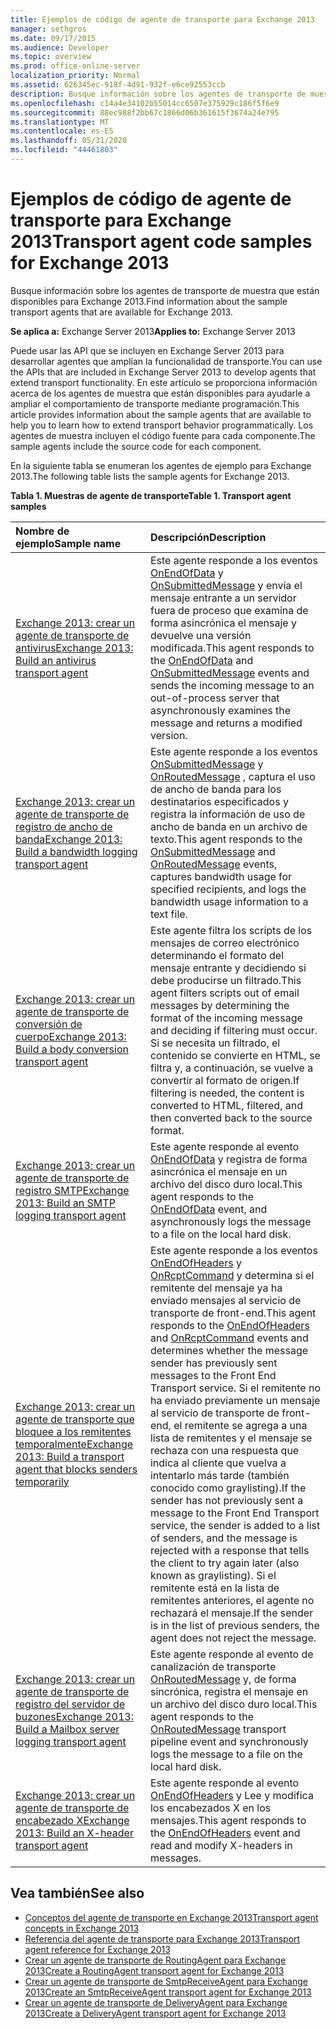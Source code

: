 ```yaml
---
title: Ejemplos de código de agente de transporte para Exchange 2013
manager: sethgros
ms.date: 09/17/2015
ms.audience: Developer
ms.topic: overview
ms.prod: office-online-server
localization_priority: Normal
ms.assetid: 626345ec-918f-4d91-932f-e6ce92553ccb
description: Busque información sobre los agentes de transporte de muestra que están disponibles para Exchange 2013.
ms.openlocfilehash: c14a4e34102b55014cc6507e375929c186f5f6e9
ms.sourcegitcommit: 88ec988f2bb67c1866d06b361615f3674a24e795
ms.translationtype: MT
ms.contentlocale: es-ES
ms.lasthandoff: 05/31/2020
ms.locfileid: "44461803"
---
```

# <a name="transport-agent-code-samples-for-exchange-2013"></a><span data-ttu-id="90649-103">Ejemplos de código de agente de transporte para Exchange 2013</span><span class="sxs-lookup"><span data-stu-id="90649-103">Transport agent code samples for Exchange 2013</span></span>

<span data-ttu-id="90649-104">Busque información sobre los agentes de transporte de muestra que están disponibles para Exchange 2013.</span><span class="sxs-lookup"><span data-stu-id="90649-104">Find information about the sample transport agents that are available for Exchange 2013.</span></span>
  
<span data-ttu-id="90649-105">**Se aplica a:** Exchange Server 2013</span><span class="sxs-lookup"><span data-stu-id="90649-105">**Applies to:** Exchange Server 2013</span></span>
  
<span data-ttu-id="90649-106">Puede usar las API que se incluyen en Exchange Server 2013 para desarrollar agentes que amplían la funcionalidad de transporte.</span><span class="sxs-lookup"><span data-stu-id="90649-106">You can use the APIs that are included in Exchange Server 2013 to develop agents that extend transport functionality.</span></span> <span data-ttu-id="90649-107">En este artículo se proporciona información acerca de los agentes de muestra que están disponibles para ayudarle a ampliar el comportamiento de transporte mediante programación.</span><span class="sxs-lookup"><span data-stu-id="90649-107">This article provides information about the sample agents that are available to help you to learn how to extend transport behavior programmatically.</span></span> <span data-ttu-id="90649-108">Los agentes de muestra incluyen el código fuente para cada componente.</span><span class="sxs-lookup"><span data-stu-id="90649-108">The sample agents include the source code for each component.</span></span> 
  
<span data-ttu-id="90649-109">En la siguiente tabla se enumeran los agentes de ejemplo para Exchange 2013.</span><span class="sxs-lookup"><span data-stu-id="90649-109">The following table lists the sample agents for Exchange 2013.</span></span>
  
<span data-ttu-id="90649-110">**Tabla 1. Muestras de agente de transporte**</span><span class="sxs-lookup"><span data-stu-id="90649-110">**Table 1. Transport agent samples**</span></span>

|<span data-ttu-id="90649-111">**Nombre de ejemplo**</span><span class="sxs-lookup"><span data-stu-id="90649-111">**Sample name**</span></span>|<span data-ttu-id="90649-112">**Descripción**</span><span class="sxs-lookup"><span data-stu-id="90649-112">**Description**</span></span>|
|:-----|:-----|
|[<span data-ttu-id="90649-113">Exchange 2013: crear un agente de transporte de antivirus</span><span class="sxs-lookup"><span data-stu-id="90649-113">Exchange 2013: Build an antivirus transport agent</span></span>](https://code.msdn.microsoft.com/Exchange/Exchange-2013-Build-an-6e544269) <br/> |<span data-ttu-id="90649-114">Este agente responde a los eventos [OnEndOfData](https://msdn.microsoft.com/library/Microsoft.Exchange.Data.Transport.Smtp.SmtpReceiveAgent.OnEndOfData.aspx) y [OnSubmittedMessage](https://msdn.microsoft.com/library/Microsoft.Exchange.Data.Transport.Routing.RoutingAgent.OnSubmittedMessage.aspx) y envía el mensaje entrante a un servidor fuera de proceso que examina de forma asincrónica el mensaje y devuelve una versión modificada.</span><span class="sxs-lookup"><span data-stu-id="90649-114">This agent responds to the [OnEndOfData](https://msdn.microsoft.com/library/Microsoft.Exchange.Data.Transport.Smtp.SmtpReceiveAgent.OnEndOfData.aspx) and [OnSubmittedMessage](https://msdn.microsoft.com/library/Microsoft.Exchange.Data.Transport.Routing.RoutingAgent.OnSubmittedMessage.aspx) events and sends the incoming message to an out-of-process server that asynchronously examines the message and returns a modified version.</span></span>  <br/> |
|[<span data-ttu-id="90649-115">Exchange 2013: crear un agente de transporte de registro de ancho de banda</span><span class="sxs-lookup"><span data-stu-id="90649-115">Exchange 2013: Build a bandwidth logging transport agent</span></span>](https://code.msdn.microsoft.com/Exchange/Exchange-2013-Build-a-d61a4aaa) <br/> |<span data-ttu-id="90649-116">Este agente responde a los eventos [OnSubmittedMessage](https://msdn.microsoft.com/library/Microsoft.Exchange.Data.Transport.Routing.RoutingAgent.OnSubmittedMessage.aspx) y [OnRoutedMessage](https://msdn.microsoft.com/library/Microsoft.Exchange.Data.Transport.Routing.RoutingAgent.OnRoutedMessage.aspx) , captura el uso de ancho de banda para los destinatarios especificados y registra la información de uso de ancho de banda en un archivo de texto.</span><span class="sxs-lookup"><span data-stu-id="90649-116">This agent responds to the [OnSubmittedMessage](https://msdn.microsoft.com/library/Microsoft.Exchange.Data.Transport.Routing.RoutingAgent.OnSubmittedMessage.aspx) and [OnRoutedMessage](https://msdn.microsoft.com/library/Microsoft.Exchange.Data.Transport.Routing.RoutingAgent.OnRoutedMessage.aspx) events, captures bandwidth usage for specified recipients, and logs the bandwidth usage information to a text file.</span></span>  <br/> |
|[<span data-ttu-id="90649-117">Exchange 2013: crear un agente de transporte de conversión de cuerpo</span><span class="sxs-lookup"><span data-stu-id="90649-117">Exchange 2013: Build a body conversion transport agent</span></span>](https://code.msdn.microsoft.com/Exchange/Exchange-2013-Build-a-body-ed36ecb0) <br/> |<span data-ttu-id="90649-118">Este agente filtra los scripts de los mensajes de correo electrónico determinando el formato del mensaje entrante y decidiendo si debe producirse un filtrado.</span><span class="sxs-lookup"><span data-stu-id="90649-118">This agent filters scripts out of email messages by determining the format of the incoming message and deciding if filtering must occur.</span></span> <span data-ttu-id="90649-119">Si se necesita un filtrado, el contenido se convierte en HTML, se filtra y, a continuación, se vuelve a convertir al formato de origen.</span><span class="sxs-lookup"><span data-stu-id="90649-119">If filtering is needed, the content is converted to HTML, filtered, and then converted back to the source format.</span></span>  <br/> |
|[<span data-ttu-id="90649-120">Exchange 2013: crear un agente de transporte de registro SMTP</span><span class="sxs-lookup"><span data-stu-id="90649-120">Exchange 2013: Build an SMTP logging transport agent</span></span>](https://code.msdn.microsoft.com/Exchange/Exchange-2013-Build-an-fc23dc33) <br/> |<span data-ttu-id="90649-121">Este agente responde al evento [OnEndOfData](https://msdn.microsoft.com/library/Microsoft.Exchange.Data.Transport.Smtp.SmtpReceiveAgent.OnEndOfData.aspx) y registra de forma asincrónica el mensaje en un archivo del disco duro local.</span><span class="sxs-lookup"><span data-stu-id="90649-121">This agent responds to the [OnEndOfData](https://msdn.microsoft.com/library/Microsoft.Exchange.Data.Transport.Smtp.SmtpReceiveAgent.OnEndOfData.aspx) event, and asynchronously logs the message to a file on the local hard disk.</span></span>  <br/> |
|[<span data-ttu-id="90649-122">Exchange 2013: crear un agente de transporte que bloquee a los remitentes temporalmente</span><span class="sxs-lookup"><span data-stu-id="90649-122">Exchange 2013: Build a transport agent that blocks senders temporarily</span></span>](https://code.msdn.microsoft.com/Exchange/Exchange-2013-Build-a-52a767d8) <br/> |<span data-ttu-id="90649-123">Este agente responde a los eventos [OnEndOfHeaders](https://msdn.microsoft.com/library/Microsoft.Exchange.Data.Transport.Smtp.SmtpReceiveAgent.OnEndOfHeaders.aspx) y [OnRcptCommand](https://msdn.microsoft.com/library/Microsoft.Exchange.Data.Transport.Smtp.SmtpReceiveAgent.OnRcptCommand.aspx) y determina si el remitente del mensaje ya ha enviado mensajes al servicio de transporte de front-end.</span><span class="sxs-lookup"><span data-stu-id="90649-123">This agent responds to the [OnEndOfHeaders](https://msdn.microsoft.com/library/Microsoft.Exchange.Data.Transport.Smtp.SmtpReceiveAgent.OnEndOfHeaders.aspx) and [OnRcptCommand](https://msdn.microsoft.com/library/Microsoft.Exchange.Data.Transport.Smtp.SmtpReceiveAgent.OnRcptCommand.aspx) events and determines whether the message sender has previously sent messages to the Front End Transport service.</span></span> <span data-ttu-id="90649-124">Si el remitente no ha enviado previamente un mensaje al servicio de transporte de front-end, el remitente se agrega a una lista de remitentes y el mensaje se rechaza con una respuesta que indica al cliente que vuelva a intentarlo más tarde (también conocido como graylisting).</span><span class="sxs-lookup"><span data-stu-id="90649-124">If the sender has not previously sent a message to the Front End Transport service, the sender is added to a list of senders, and the message is rejected with a response that tells the client to try again later (also known as graylisting).</span></span> <span data-ttu-id="90649-125">Si el remitente está en la lista de remitentes anteriores, el agente no rechazará el mensaje.</span><span class="sxs-lookup"><span data-stu-id="90649-125">If the sender is in the list of previous senders, the agent does not reject the message.</span></span>  <br/> |
|[<span data-ttu-id="90649-126">Exchange 2013: crear un agente de transporte de registro del servidor de buzones</span><span class="sxs-lookup"><span data-stu-id="90649-126">Exchange 2013: Build a Mailbox server logging transport agent</span></span>](https://code.msdn.microsoft.com/Exchange/Exchange-2013-Build-a-fc8632e5) <br/> |<span data-ttu-id="90649-127">Este agente responde al evento de canalización de transporte [OnRoutedMessage](https://msdn.microsoft.com/library/Microsoft.Exchange.Data.Transport.Routing.RoutingAgent.OnRoutedMessage.aspx) y, de forma sincrónica, registra el mensaje en un archivo del disco duro local.</span><span class="sxs-lookup"><span data-stu-id="90649-127">This agent responds to the [OnRoutedMessage](https://msdn.microsoft.com/library/Microsoft.Exchange.Data.Transport.Routing.RoutingAgent.OnRoutedMessage.aspx) transport pipeline event and synchronously logs the message to a file on the local hard disk.</span></span>  <br/> |
|[<span data-ttu-id="90649-128">Exchange 2013: crear un agente de transporte de encabezado X</span><span class="sxs-lookup"><span data-stu-id="90649-128">Exchange 2013: Build an X-header transport agent</span></span>](https://code.msdn.microsoft.com/Exchange/Exchange-2013-Build-an-32f62f5a) <br/> |<span data-ttu-id="90649-129">Este agente responde al evento [OnEndOfHeaders](https://msdn.microsoft.com/library/Microsoft.Exchange.Data.Transport.Smtp.SmtpReceiveAgent.OnEndOfHeaders.aspx) y Lee y modifica los encabezados X en los mensajes.</span><span class="sxs-lookup"><span data-stu-id="90649-129">This agent responds to the [OnEndOfHeaders](https://msdn.microsoft.com/library/Microsoft.Exchange.Data.Transport.Smtp.SmtpReceiveAgent.OnEndOfHeaders.aspx) event and read and modify X-headers in messages.</span></span>  <br/> |
   
## <a name="see-also"></a><span data-ttu-id="90649-130">Vea también</span><span class="sxs-lookup"><span data-stu-id="90649-130">See also</span></span>

- [<span data-ttu-id="90649-131">Conceptos del agente de transporte en Exchange 2013</span><span class="sxs-lookup"><span data-stu-id="90649-131">Transport agent concepts in Exchange 2013</span></span>](transport-agent-concepts-in-exchange-2013.md)    
- [<span data-ttu-id="90649-132">Referencia del agente de transporte para Exchange 2013</span><span class="sxs-lookup"><span data-stu-id="90649-132">Transport agent reference for Exchange 2013</span></span>](transport-agent-reference-for-exchange-2013.md)    
- [<span data-ttu-id="90649-133">Crear un agente de transporte de RoutingAgent para Exchange 2013</span><span class="sxs-lookup"><span data-stu-id="90649-133">Create a RoutingAgent transport agent for Exchange 2013</span></span>](how-to-create-a-routingagent-transport-agent-for-exchange-2013.md)   
- [<span data-ttu-id="90649-134">Crear un agente de transporte de SmtpReceiveAgent para Exchange 2013</span><span class="sxs-lookup"><span data-stu-id="90649-134">Create an SmtpReceiveAgent transport agent for Exchange 2013</span></span>](how-to-create-an-smtpreceiveagent-transport-agent-for-exchange-2013.md)    
- [<span data-ttu-id="90649-135">Crear un agente de transporte de DeliveryAgent para Exchange 2013</span><span class="sxs-lookup"><span data-stu-id="90649-135">Create a DeliveryAgent transport agent for Exchange 2013</span></span>](how-to-create-a-deliveryagent-transport-agent-for-exchange-2013.md)
    

